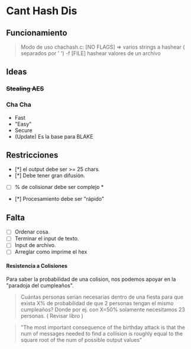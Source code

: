 # Cant Hash Dis

## Funcionamiento
>Modo de uso chachash.c:
>   [NO FLAGS] => varios strings a hashear ( separados por ' ')
>   -f [FILE] hashear valores de un archivo
## Ideas
### ~~Stealing AES~~
### Cha Cha
  - Fast 
  - "Easy"
  - Secure
  - (Update) Es la base para BLAKE

## Restricciones
  - [*] el output debe ser >= 25 chars.
  - [*] Debe tener gran difusión.
  - [ ] % de colisionar debe ser complejo *
  - [*] Procesamiento debe ser "rápido"
 
## Falta
  - [ ] Ordenar cosa.
  - [ ] Terminar el input de texto.
  - [ ] Input de archivo.
  - [ ] Arreglar como imprime el hex

#### Resistencia a Colisiones
Para saber la probabilidad de una colision, nos podemos apoyar en la "paradoja del cumpleaños".
> Cuántas personas serian necesarias dentro de una fiesta para que exista X% de probabilidad
> de que 2 personas tengan el mismo cumpleaños? 
Donde por ej. con X=50% solamente necesitamos 23 personas. ( Revisar libro )

> "The most important consequence of the birthday attack is that the num of messages needed to
> find a collision is roughly equal to the square root of the num of possible output  values"


